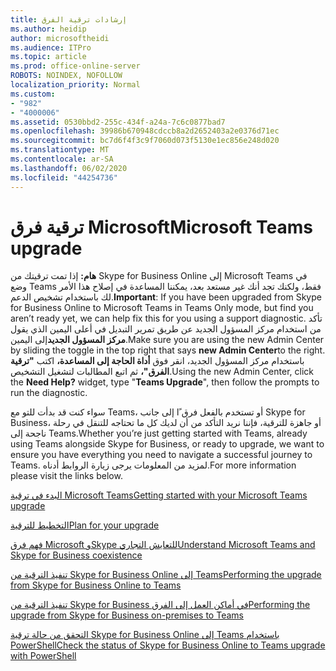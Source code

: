 ```yaml
---
title: إرشادات ترقية الفرق
ms.author: heidip
author: microsoftheidi
ms.audience: ITPro
ms.topic: article
ms.prod: office-online-server
ROBOTS: NOINDEX, NOFOLLOW
localization_priority: Normal
ms.custom:
- "982"
- "4000006"
ms.assetid: 0530bbd2-255c-434f-a24a-7c6c0877bad7
ms.openlocfilehash: 39986b670948cdccb8a2d2652403a2e0376d71ec
ms.sourcegitcommit: bc7d6f4f3c9f7060d073f5130e1ec856e248d020
ms.translationtype: MT
ms.contentlocale: ar-SA
ms.lasthandoff: 06/02/2020
ms.locfileid: "44254736"
---
```

# <a name="microsoft-teams-upgrade"></a><span data-ttu-id="f7a11-102">ترقية فرق Microsoft</span><span class="sxs-lookup"><span data-stu-id="f7a11-102">Microsoft Teams upgrade</span></span>

<span data-ttu-id="f7a11-103">**هام:** إذا تمت ترقيتك من Skype for Business Online إلى Microsoft Teams في وضع Teams فقط، ولكنك تجد أنك غير مستعد بعد، يمكننا المساعدة في إصلاح هذا الأمر لك باستخدام تشخيص الدعم.</span><span class="sxs-lookup"><span data-stu-id="f7a11-103">**Important**: If you have been upgraded from Skype for Business Online to Microsoft Teams in Teams Only mode, but find you aren’t ready yet, we can help fix this for you using a support diagnostic.</span></span> <span data-ttu-id="f7a11-104">تأكد من استخدام مركز المسؤول الجديد عن طريق تمرير التبديل في أعلى اليمين الذي يقول **مركز المسؤول الجديد**إلى اليمين.</span><span class="sxs-lookup"><span data-stu-id="f7a11-104">Make sure you are using the new Admin Center by sliding the toggle in the top right that says **new Admin Center**to the right.</span></span> <span data-ttu-id="f7a11-105">باستخدام مركز المسؤول الجديد، انقر فوق **أداة الحاجة إلى المساعدة،** اكتب **"ترقية الفرق"،** ثم اتبع المطالبات لتشغيل التشخيص.</span><span class="sxs-lookup"><span data-stu-id="f7a11-105">Using the new Admin Center, click the **Need Help?** widget, type "**Teams Upgrade**", then follow the prompts to run the diagnostic.</span></span>

<span data-ttu-id="f7a11-106">سواء كنت قد بدأت للتو مع Teams، أو تستخدم بالفعل فرق ًا إلى جانب Skype for Business، أو جاهزة للترقية، فإننا نريد التأكد من أن لديك كل ما تحتاجه للتنقل في رحلة ناجحة إلى Teams.</span><span class="sxs-lookup"><span data-stu-id="f7a11-106">Whether you’re just getting started with Teams, already using Teams alongside Skype for Business, or ready to upgrade, we want to ensure you have everything you need to navigate a successful journey to Teams.</span></span> <span data-ttu-id="f7a11-107">لمزيد من المعلومات يرجى زيارة الروابط أدناه.</span><span class="sxs-lookup"><span data-stu-id="f7a11-107">For more information please visit the links below.</span></span>

[<span data-ttu-id="f7a11-108">البدء في ترقية Microsoft Teams</span><span class="sxs-lookup"><span data-stu-id="f7a11-108">Getting started with your Microsoft Teams upgrade</span></span>](https://docs.microsoft.com/MicrosoftTeams/upgrade-start-here)

[<span data-ttu-id="f7a11-109">التخطيط للترقية</span><span class="sxs-lookup"><span data-stu-id="f7a11-109">Plan for your upgrade</span></span>](https://docs.microsoft.com/MicrosoftTeams/upgrade-plan-journey)

[<span data-ttu-id="f7a11-110">فهم فرق Microsoft وSkype للتعايش التجاري</span><span class="sxs-lookup"><span data-stu-id="f7a11-110">Understand Microsoft Teams and Skype for Business coexistence</span></span>](https://docs.microsoft.com/MicrosoftTeams/teams-and-skypeforbusiness-coexistence-and-interoperability)

[<span data-ttu-id="f7a11-111">تنفيذ الترقية من Skype for Business Online إلى Teams</span><span class="sxs-lookup"><span data-stu-id="f7a11-111">Performing the upgrade from Skype for Business Online to Teams</span></span>](https://docs.microsoft.com/MicrosoftTeams/upgrade-to-teams-execute-skypeforbusinessonline)

[<span data-ttu-id="f7a11-112">تنفيذ الترقية من Skype for Business في أماكن العمل إلى الفرق</span><span class="sxs-lookup"><span data-stu-id="f7a11-112">Performing the upgrade from Skype for Business on-premises to Teams</span></span>](https://docs.microsoft.com/MicrosoftTeams/upgrade-to-teams-execute-skypeforbusinesshybridonprem)
 
[<span data-ttu-id="f7a11-113">التحقق من حالة ترقية Skype for Business Online إلى Teams باستخدام PowerShell</span><span class="sxs-lookup"><span data-stu-id="f7a11-113">Check the status of Skype for Business Online to Teams upgrade with PowerShell</span></span>](https://docs.microsoft.com/powershell/module/skype/get-csteamsupgradestatus?view=skype-ps)